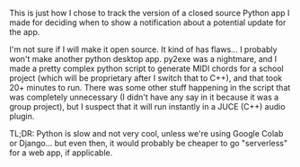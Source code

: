 This is just how I chose to track the version of a closed source Python app I made for deciding when to show a notification about a potential update for the app.

I'm not sure if I will make it open source. It kind of has flaws... I probably won't make another python desktop app. py2exe was a nightmare, and I made a pretty complex python script to generate MIDI chords for a school project (which will be proprietary after I switch that to C++), and that took 20+ minutes to run. There was some other stuff happening in the script that was completely unnecessary (I didn't have any say in it because it was a group project), but I suspect that it will run instantly in a JUCE (C++) audio plugin.

TL;DR: Python is slow and not very cool, unless we're using Google Colab or Django... but even then, it would probably be cheaper to go "serverless" for a web app, if applicable.
